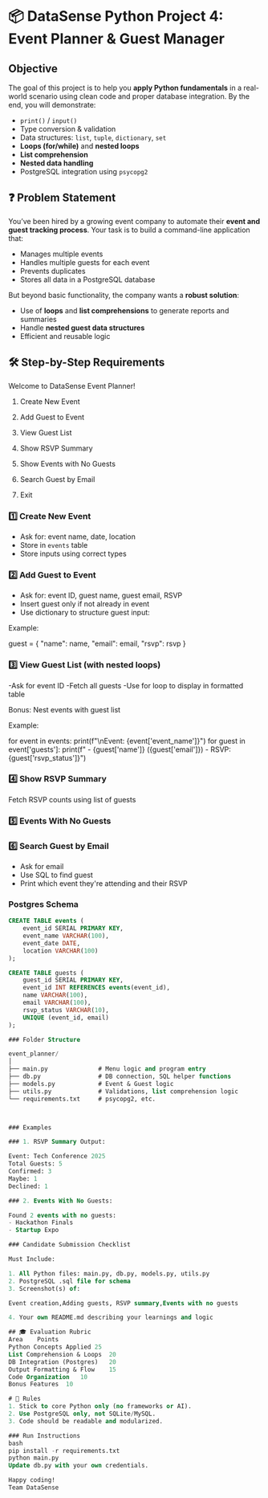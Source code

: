 # 📦 DataSense Python Project 4: Event Planner & Guest Manager

## Objective

The goal of this project is to help you **apply Python fundamentals** in a real-world scenario using clean code and proper database integration. By the end, you will demonstrate:

- `print()` / `input()`
- Type conversion & validation
- Data structures: `list`, `tuple`, `dictionary`, `set`
- **Loops (for/while)** and **nested loops**
- **List comprehension**
- **Nested data handling**
- PostgreSQL integration using `psycopg2`

## ❓ Problem Statement

You’ve been hired by a growing event company to automate their **event and guest tracking process**. Your task is to build a command-line application that:

- Manages multiple events
- Handles multiple guests for each event
- Prevents duplicates
- Stores all data in a PostgreSQL database

But beyond basic functionality, the company wants a **robust solution**:
- Use of **loops** and **list comprehensions** to generate reports and summaries
- Handle **nested guest data structures**
- Efficient and reusable logic

## 🛠️ Step-by-Step Requirements

Welcome to DataSense Event Planner!

1. Create New Event

2. Add Guest to Event

3. View Guest List

4. Show RSVP Summary

5. Show Events with No Guests

6. Search Guest by Email

7. Exit

### 1️⃣ Create New Event

- Ask for: event name, date, location
- Store in `events` table
- Store inputs using correct types

### 2️⃣ Add Guest to Event

- Ask for: event ID, guest name, guest email, RSVP
- Insert guest only if not already in event
- Use dictionary to structure guest input:

Example: 

guest = {
    "name": name,
    "email": email,
    "rsvp": rsvp
}

### 3️⃣ View Guest List (with nested loops)

-Ask for event ID
-Fetch all guests
-Use for loop to display in formatted table

Bonus: Nest events with guest list

Example: 

for event in events:
    print(f"\nEvent: {event['event_name']}")
    for guest in event['guests']:
        print(f" - {guest['name']} ({guest['email']}) - RSVP: {guest['rsvp_status']}")

### 4️⃣ Show RSVP Summary

Fetch RSVP counts using list of guests

### 5️⃣ Events With No Guests


### 6️⃣ Search Guest by Email

- Ask for email
- Use SQL to find guest
- Print which event they're attending and their RSVP


### Postgres Schema

```sql
CREATE TABLE events (
    event_id SERIAL PRIMARY KEY,
    event_name VARCHAR(100),
    event_date DATE,
    location VARCHAR(100)
);

CREATE TABLE guests (
    guest_id SERIAL PRIMARY KEY,
    event_id INT REFERENCES events(event_id),
    name VARCHAR(100),
    email VARCHAR(100),
    rsvp_status VARCHAR(10),
    UNIQUE (event_id, email)
);

### Folder Structure

event_planner/
│
├── main.py              # Menu logic and program entry
├── db.py                # DB connection, SQL helper functions
├── models.py            # Event & Guest logic
├── utils.py             # Validations, list comprehension logic
└── requirements.txt     # psycopg2, etc.



### Examples

### 1. RSVP Summary Output:

Event: Tech Conference 2025
Total Guests: 5
Confirmed: 3
Maybe: 1
Declined: 1

### 2. Events With No Guests:

Found 2 events with no guests:
- Hackathon Finals
- Startup Expo

### Candidate Submission Checklist

Must Include:

1. All Python files: main.py, db.py, models.py, utils.py
2. PostgreSQL .sql file for schema
3. Screenshot(s) of:

Event creation,Adding guests, RSVP summary,Events with no guests

4. Your own README.md describing your learnings and logic

## 🎓 Evaluation Rubric
Area	Points
Python Concepts Applied	25
List Comprehension & Loops	20
DB Integration (Postgres)	20
Output Formatting & Flow	15
Code Organization	10
Bonus Features	10

# 🔐 Rules
1. Stick to core Python only (no frameworks or AI).
2. Use PostgreSQL only, not SQLite/MySQL.
3. Code should be readable and modularized.

### Run Instructions
bash
pip install -r requirements.txt
python main.py
Update db.py with your own credentials.

Happy coding!
Team DataSense






